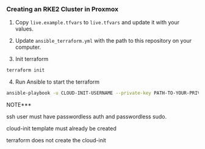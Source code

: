 ### Creating an RKE2 Cluster in Proxmox

1. Copy `live.example.tfvars` to `live.tfvars` and update it with your values.
2. Update `ansible_terraform.yml` with the path to this repository on your computer.

3. Init terraform 
```bash
terraform init
```

4. Run Ansible to start the terraform

```bash
ansible-playbook -u CLOUD-INIT-USERNAME --private-key PATH-TO-YOUR-PRIVATE-KEY ansible_terraform.yml
```

NOTE***

ssh user must have passwordless auth and passwordless sudo. 

cloud-init template must already be created

terraform does not create the cloud-init